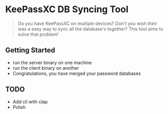 # KeePassXC DB Syncing Tool

> Do you have KeePassXC on multiple devices?
> Don't you wish their was a easy way to sync all the database's together?
> This tool aims to solve that problem!

## Getting Started
- run the server binary on one machine
- run the client binary on another
- Congratulations, you have merged your password databases

## TODO
- Add cli with clap
- Polish

